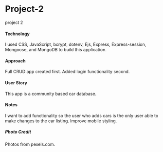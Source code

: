 # Project-2
project 2

#### Technology
I used CSS, JavaScript, bcrypt, dotenv, Ejs, Express, Express-session, Mongoose, and MongoDB to build this application.

#### Approach
Full CRUD app created first. Added login functionality second.

#### User Story
This app is a community based car database.

#### Notes
I want to add functionality so the user who adds cars is the only user able to make changes to the car listing. Improve mobile styling.

##### Photo Credit
Photos from pexels.com.
